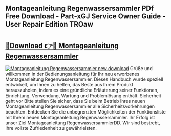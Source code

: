 ## Montageanleitung Regenwassersammler PDf Free Download - Part-xGJ Service Owner Guide - User Repair Edition TROaw

# <h2><a href="http://df8y0q.blite.top/?on=Montageanleitung+Regenwassersammler">🔗Download 👉🔴 Montageanleitung Regenwassersammler</a></h2>

[![Montageanleitung Regenwassersammler new download](https://i.imgur.com/lujVjoI.png)](http://df8y0q.blite.top/?on=Montageanleitung+Regenwassersammler)
Grüße und willkommen in der Bedienungsanleitung für Ihr neu erworbenes Montageanleitung Regenwassersammler. Dieses Handbuch wurde speziell entwickelt, um Ihnen zu helfen, das Beste aus Ihrem Produkt herauszuholen, indem es eine gründliche Erläuterung seiner Funktionen, Einrichtung, Verwendung, Wartung und Problemlösung enthält. Sicherheit geht vor Bitte stellen Sie sicher, dass Sie beim Betrieb Ihres neuen Montageanleitung Regenwassersammler alle Sicherheitsvorkehrungen beachten. Entdecken Sie die unbegrenzten Möglichkeiten der Funktionsliste mit Ihrem neuen Montageanleitung Regenwassersammler. Ihr Erfolg ist unser Ziel Montageanleitung RegenwassersammlerDD. Wir sind bestrebt, Ihre vollste Zufriedenheit zu gewährleisten.
